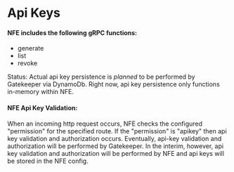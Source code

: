 # Api Keys

#### NFE includes the following gRPC functions:

* generate
* list
* revoke

Status: Actual api key persistence is *planned* to be performed by Gatekeeper via DynamoDb. Right now, api key persistence
only functions in-memory within NFE. 


#### NFE Api Key Validation:

When an incoming http request occurs, NFE checks the configured "permission" for the specified route.
If the "permission" is "apikey" then api key validation and authorization occurs. Eventually, api-key validation and 
authorization will be performed by Gatekeeper. In the interim, however, api key validation and authorization will be performed
by NFE and api keys will be stored in the NFE config.
